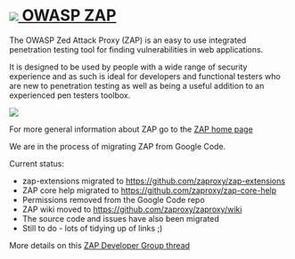 # [![](https://raw.githubusercontent.com/wiki/zaproxy/zaproxy/images/zap32x32.png) OWASP ZAP](https://www.owasp.org/index.php/ZAP)
The OWASP Zed Attack Proxy (ZAP) is an easy to use integrated penetration testing tool for finding vulnerabilities in web applications.

It is designed to be used by people with a wide range of security experience and as such is ideal for developers and functional testers who are new to penetration testing as well as being a useful addition to an experienced pen testers toolbox.

[![](https://raw.githubusercontent.com/wiki/zaproxy/zaproxy/images/ZAP-Download.png)](https://github.com/zaproxy/zaproxy/wiki/Downloads?tm=2)

For more general information about ZAP go to the [ZAP home page](https://www.owasp.org/index.php/ZAP)

We are in the process of migrating ZAP from Google Code.

Current status:
* zap-extensions migrated to https://github.com/zaproxy/zap-extensions
* ZAP core help migrated to https://github.com/zaproxy/zap-core-help
* Permissions removed from the Google Code repo
* ZAP wiki moved to https://github.com/zaproxy/zaproxy/wiki
* The source code and issues have also been migrated
* Still to do - lots of tidying up of links ;)
 
More details on this [ZAP Developer Group thread](https://groups.google.com/d/msg/zaproxy-develop/H3GzoTf9MEI/Jco2UljUTkoJ)
